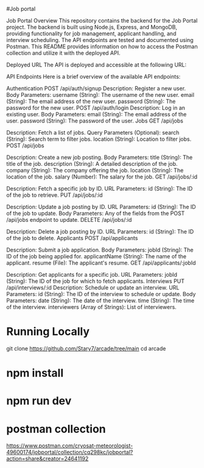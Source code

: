#Job portal


Job Portal
Overview
This repository contains the backend for the Job Portal project. The backend is built using Node.js, Express, and MongoDB, providing functionality for job management, applicant handling, and interview scheduling. The API endpoints are tested and documented using Postman. This README provides information on how to access the Postman collection and utilize it with the deployed API.

Deployed URL
The API is deployed and accessible at the following URL:

API Endpoints
Here is a brief overview of the available API endpoints:

Authentication
POST /api/auth/signup
Description: Register a new user.
Body Parameters:
username (String): The username of the new user.
email (String): The email address of the new user.
password (String): The password for the new user.
POST /api/auth/login
Description: Log in an existing user.
Body Parameters:
email (String): The email address of the user.
password (String): The password of the user.
Jobs
GET /api/jobs

Description: Fetch a list of jobs.
Query Parameters (Optional):
search (String): Search term to filter jobs.
location (String): Location to filter jobs.
POST /api/jobs

Description: Create a new job posting.
Body Parameters:
title (String): The title of the job.
description (String): A detailed description of the job.
company (String): The company offering the job.
location (String): The location of the job.
salary (Number): The salary for the job.
GET /api/jobs/:id

Description: Fetch a specific job by ID.
URL Parameters:
id (String): The ID of the job to retrieve.
PUT /api/jobs/:id

Description: Update a job posting by ID.
URL Parameters:
id (String): The ID of the job to update.
Body Parameters:
Any of the fields from the POST /api/jobs endpoint to update.
DELETE /api/jobs/:id

Description: Delete a job posting by ID.
URL Parameters:
id (String): The ID of the job to delete.
Applicants
POST /api/applicants

Description: Submit a job application.
Body Parameters:
jobId (String): The ID of the job being applied for.
applicantName (String): The name of the applicant.
resume (File): The applicant's resume.
GET /api/applicants/:jobId

Description: Get applicants for a specific job.
URL Parameters:
jobId (String): The ID of the job for which to fetch applicants.
Interviews
PUT /api/interviews/:id
Description: Schedule or update an interview.
URL Parameters:
id (String): The ID of the interview to schedule or update.
Body Parameters:
date (String): The date of the interview.
time (String): The time of the interview.
interviewers (Array of Strings): List of interviewers.


# Running Locally
git clone https://github.com/Stary7/arcade/tree/main
cd arcade

# npm install
# npm run dev

# postman collection
https://www.postman.com/cryosat-meteorologist-49600174/jobportal/collection/cq298kc/jobportal?action=share&creator=24641192

